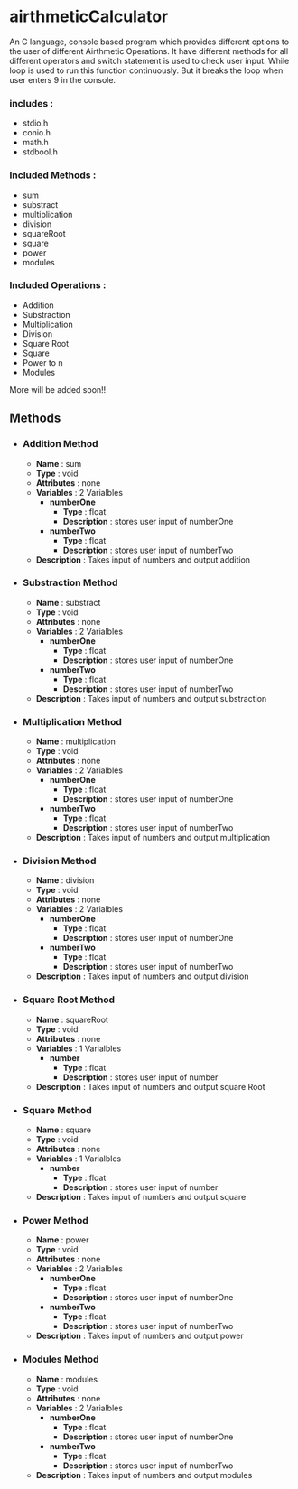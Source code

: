 # airthmeticCalculator

An C language, console based program which provides different options to the user of different Airthmetic Operations. It have different methods for all different operators and switch statement is used to check user input. While loop is used to run this function continuously. But it breaks the loop when user enters 9 in the console.

### includes :
- stdio.h
- conio.h
- math.h
- stdbool.h

### Included Methods : 
- sum
- substract
- multiplication
- division
- squareRoot
- square
- power
- modules

### Included Operations : 
- Addition
- Substraction
- Multiplication
- Division
- Square Root
- Square
- Power to n
- Modules

More will be added soon!!

## Methods
- ### Addition Method
	- **Name** : sum
	- **Type** : void
	- **Attributes** : none
	- **Variables** : 2 Varialbles
		- **numberOne**
			- **Type** : float
			- **Description** : stores user input of numberOne	
		- **numberTwo**
			- **Type** : float
			- **Description** : stores user input of numberTwo	
	- **Description** : Takes input of numbers and output addition

- ### Substraction Method
	- **Name** : substract
	- **Type** : void
	- **Attributes** : none
	- **Variables** : 2 Varialbles
		- **numberOne**
			- **Type** : float
			- **Description** : stores user input of numberOne	
		- **numberTwo**
			- **Type** : float
			- **Description** : stores user input of numberTwo	
	- **Description** : Takes input of numbers and output substraction
    
- ### Multiplication Method
	- **Name** : multiplication
	- **Type** : void
	- **Attributes** : none
	- **Variables** : 2 Varialbles
		- **numberOne**
			- **Type** : float
			- **Description** : stores user input of numberOne	
		- **numberTwo**
			- **Type** : float
			- **Description** : stores user input of numberTwo	
	- **Description** : Takes input of numbers and output multiplication
    
- ### Division Method
	- **Name** : division
	- **Type** : void
	- **Attributes** : none
	- **Variables** : 2 Varialbles
		- **numberOne**
			- **Type** : float
			- **Description** : stores user input of numberOne	
		- **numberTwo**
			- **Type** : float
			- **Description** : stores user input of numberTwo	
	- **Description** : Takes input of numbers and output division
    
- ### Square Root Method
	- **Name** : squareRoot
	- **Type** : void
	- **Attributes** : none
	- **Variables** : 1 Varialbles
		- **number**
			- **Type** : float
			- **Description** : stores user input of number
	- **Description** : Takes input of numbers and output square Root
    
- ### Square Method
	- **Name** : square
	- **Type** : void
	- **Attributes** : none
	- **Variables** : 1 Varialbles
		- **number**
			- **Type** : float
			- **Description** : stores user input of number
	- **Description** : Takes input of numbers and output square

    
- ### Power Method
	- **Name** : power
	- **Type** : void
	- **Attributes** : none
	- **Variables** : 2 Varialbles
		- **numberOne**
			- **Type** : float
			- **Description** : stores user input of numberOne	
		- **numberTwo**
			- **Type** : float
			- **Description** : stores user input of numberTwo	
	- **Description** : Takes input of numbers and output power
    
- ### Modules Method
	- **Name** : modules
	- **Type** : void
	- **Attributes** : none
	- **Variables** : 2 Varialbles
		- **numberOne**
			- **Type** : float
			- **Description** : stores user input of numberOne	
		- **numberTwo**
			- **Type** : float
			- **Description** : stores user input of numberTwo	
	- **Description** : Takes input of numbers and output modules